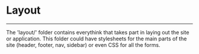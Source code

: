 # Layout

----------

The 'layout/' folder contains everythink that takes part in laying out the site or application. This folder could have stylesheets for the main parts of the site (header, footer, nav, sidebar) or even CSS for all the forms.
